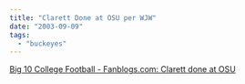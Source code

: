 ```yaml
---
title: "Clarett Done at OSU per WJW"
date: "2003-09-09"
tags: 
  - "buckeyes"
---
```


[Big 10 College Football - Fanblogs.com: Clarett done at OSU](http://www.fanblogs.com/big10/archives/000276.php "Big 10 College Football - Fanblogs.com: Clarett done at OSU")
